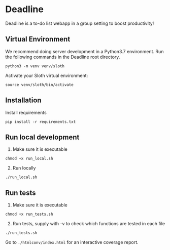 # Deadline

Deadline is a to-do list webapp in a group setting to boost productivity!

## Virtual Environment
We recommend doing server development in a Python3.7 environment.
Run the following commands in the Deadline root directory.
```
python3 -m venv venv/sloth
```

Activate your Sloth virtual environment:
```
source venv/sloth/bin/activate
```

## Installation
Install requirements
```
pip install -r requirements.txt
```

## Run local development
1. Make sure it is executable
```
chmod +x run_local.sh
```

2. Run locally
```
./run_local.sh
```

## Run tests
1. Make sure it is executable
```
chmod +x run_tests.sh
```

2. Run tests, supply with -v to check which functions are tested in each file
```
./run_tests.sh
```

Go to `./htmlconv/index.html` for an interactive coverage report.